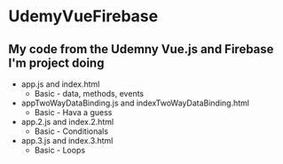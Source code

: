 # UdemyVueFirebase

## My code from the Udemny Vue.js and Firebase I'm project doing

* app.js and index.html
    * Basic - data, methods, events
* appTwoWayDataBinding.js and indexTwoWayDataBinding.html
    * Basic - Hava a guess
* app.2.js and index.2.html
    * Basic - Conditionals
* app.3.js and index.3.html
    * Basic - Loops
    